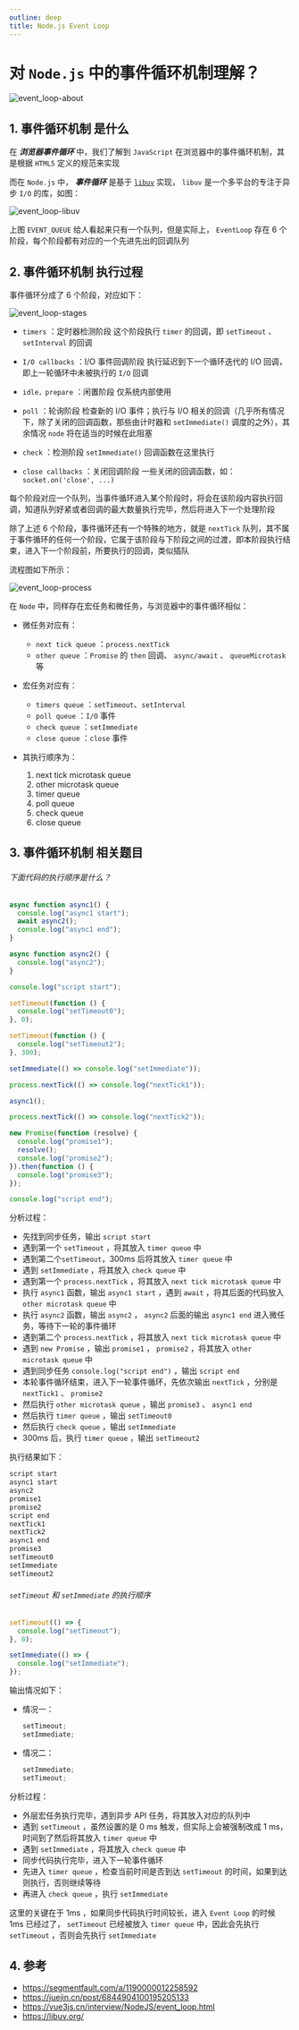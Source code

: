```yaml
---
outline: deep
title: Node.js Event Loop
---
```


# 对 `Node.js` 中的事件循环机制理解？

![event_loop-about](https://github.com/MrZhuA00/image-repo/blob/main/facial-sutra/nodejs/event_loop-about.png?raw=true)

## 1. 事件循环机制 是什么

在 **_浏览器事件循环_** 中，我们了解到 `JavaScript` 在浏览器中的事件循环机制，其是根据 `HTML5` 定义的规范来实现

而在 `Node.js` 中， **_事件循环_** 是基于 [`libuv`](https://libuv.org/) 实现， `libuv` 是一个多平台的专注于异步 `I/O` 的库，如图：

![event_loop-libuv](https://github.com/MrZhuA00/image-repo/blob/main/facial-sutra/nodejs/event_loop-libuv.png?raw=true)

上图 `EVENT_QUEUE` 给人看起来只有一个队列，但是实际上， `EventLoop` 存在 6 个阶段，每个阶段都有对应的一个先进先出的回调队列

## 2. 事件循环机制 执行过程

事件循环分成了 6 个阶段，对应如下：

![event_loop-stages](https://github.com/MrZhuA00/image-repo/blob/main/facial-sutra/nodejs/event_loop-stages.png?raw=true)

- `timers` ：定时器检测阶段
  这个阶段执行 `timer` 的回调，即 `setTimeout` 、 `setInterval` 的回调

- `I/O callbacks` ：I/O 事件回调阶段
  执行延迟到下一个循环迭代的 I/O 回调，即上一轮循环中未被执行的 `I/O` 回调

- `idle，prepare` ：闲置阶段
  仅系统内部使用

- `poll` ：轮询阶段
  检查新的 I/O 事件；执行与 I/O 相关的回调（几乎所有情况下，除了关闭的回调函数，那些由计时器和 `setImmediate()` 调度的之外），其余情况 `node` 将在适当的时候在此阻塞

- `check` ：检测阶段
  `setImmediate()` 回调函数在这里执行

- `close callbacks` ：关闭回调阶段
  一些关闭的回调函数，如：`socket.on('close', ...)`

每个阶段对应一个队列，当事件循环进入某个阶段时，将会在该阶段内容执行回调，知道队列好紧或者回调的最大数量执行完毕，然后将进入下一个处理阶段

除了上述 6 个阶段，事件循环还有一个特殊的地方，就是 `nextTick` 队列，其不属于事件循环的任何一个阶段，它属于该阶段与下阶段之间的过渡，即本阶段执行结束，进入下一个阶段前，所要执行的回调，类似插队

流程图如下所示：

![event_loop-process](https://github.com/MrZhuA00/image-repo/blob/main/facial-sutra/nodejs/event_loop-process.png?raw=true)

在 `Node` 中，同样存在宏任务和微任务，与浏览器中的事件循环相似：

- 微任务对应有：

  - `next tick queue` ：`process.nextTick`
  - `other queue` ：`Promise` 的 `then` 回调、 `async/await` 、 `queueMicrotask` 等

- 宏任务对应有：

  - `timers queue` ：`setTimeout`、`setInterval`
  - `poll queue` ：`I/O` 事件
  - `check queue` ：`setImmediate`
  - `close queue` ：`close` 事件

- 其执行顺序为：
  1. next tick microtask queue
  2. other microtask queue
  3. timer queue
  4. poll queue
  5. check queue
  6. close queue

## 3. 事件循环机制 相关题目

###### 下面代码的执行顺序是什么？

```js
async function async1() {
  console.log("async1 start");
  await async2();
  console.log("async1 end");
}

async function async2() {
  console.log("async2");
}

console.log("script start");

setTimeout(function () {
  console.log("setTimeout0");
}, 0);

setTimeout(function () {
  console.log("setTimeout2");
}, 300);

setImmediate(() => console.log("setImmediate"));

process.nextTick(() => console.log("nextTick1"));

async1();

process.nextTick(() => console.log("nextTick2"));

new Promise(function (resolve) {
  console.log("promise1");
  resolve();
  console.log("promise2");
}).then(function () {
  console.log("promise3");
});

console.log("script end");
```

分析过程：

- 先找到同步任务，输出 `script start`
- 遇到第一个 `setTimeout` ，将其放入 `timer queue` 中
- 遇到第二个`setTimeout`，300ms 后将其放入 `timer queue` 中
- 遇到 `setImmediate` ，将其放入 `check queue` 中
- 遇到第一个 `process.nextTick` ，将其放入 `next tick microtask queue` 中
- 执行 `async1` 函数，输出 `async1 start` ，遇到 `await` ，将其后面的代码放入 `other microtask queue` 中
- 执行 `async2` 函数，输出 `async2` ， `async2` 后面的输出 `async1 end` 进入微任务，等待下一轮的事件循环
- 遇到第二个 `process.nextTick` ，将其放入 `next tick microtask queue` 中
- 遇到 `new Promise` ，输出 `promise1` ， `promise2` ，将其放入 `other microtask queue` 中
- 遇到同步任务 `console.log("script end")` ，输出 `script end`
- 本轮事件循环结束，进入下一轮事件循环，先依次输出 `nextTick` ，分别是 `nextTick1` 、 `promise2`
- 然后执行 `other microtask queue` ，输出 `promise3` 、 `async1 end`
- 然后执行 `timer queue` ，输出 `setTimeout0`
- 然后执行 `check queue` ，输出 `setImmediate`
- 300ms 后，执行 `timer queue` ，输出 `setTimeout2`

执行结果如下：

```js
script start
async1 start
async2
promise1
promise2
script end
nextTick1
nextTick2
async1 end
promise3
setTimeout0
setImmediate
setTimeout2
```

###### `setTimeout` 和 `setImmediate` 的执行顺序

```js
setTimeout(() => {
  console.log("setTimeout");
}, 0);

setImmediate(() => {
  console.log("setImmediate");
});
```

输出情况如下：

- 情况一：

  ```js
  setTimeout;
  setImmediate;
  ```

- 情况二：

  ```js
  setImmediate;
  setTimeout;
  ```

分析过程：

- 外层宏任务执行完毕，遇到异步 API 任务，将其放入对应的队列中
- 遇到 `setTimeout` ，虽然设置的是 0 ms 触发，但实际上会被强制改成 1 ms，时间到了然后将其放入 `timer queue` 中
- 遇到 `setImmediate` ，将其放入 `check queue` 中
- 同步代码执行完毕，进入下一轮事件循环
- 先进入 `timer queue` ，检查当前时间是否到达 `setTimeout` 的时间，如果到达则执行，否则继续等待
- 再进入 `check queue` ，执行 `setImmediate`

这里的关键在于 1ms ，如果同步代码执行时间较长，进入 `Event Loop` 的时候 1ms 已经过了， `setTimeout` 已经被放入 `timer queue` 中，因此会先执行 `setTimeout` ，否则会先执行 `setImmediate`

## 4. 参考

- https://segmentfault.com/a/1190000012258592
- https://juejin.cn/post/6844904100195205133
- https://vue3js.cn/interview/NodeJS/event_loop.html
- https://libuv.org/
